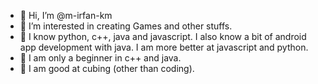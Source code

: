 - 👋 Hi, I’m @m-irfan-km
- 👀 I’m interested in creating Games and other stuffs.
- 🌱 I know python, c++, java and javascript. I also know a bit of android app development with java. I am more better at javascript and python.
- 💞️ I am only  a beginner in c++ and java.
- 💞️ I am good at cubing (other than coding).

<!---
m-irfan-km/m-irfan-km is a ✨ special ✨ repository because its `README.md` (this file) appears on your GitHub profile.
You can click the Preview link to take a look at your changes.
--->
